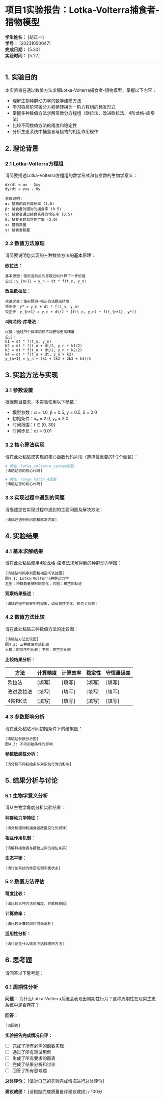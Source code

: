 # 项目1实验报告：Lotka-Volterra捕食者-猎物模型

**学生姓名：** [胡正一]  
**学号：** [20231050047]  
**完成日期：** [5.30]  
**实验时间：** [5.27]

---

## 1. 实验目的

本实验旨在通过数值方法求解Lotka-Volterra捕食者-猎物模型，掌握以下内容：

- 理解生物种群动力学的数学建模方法
- 学习将高阶常微分方程组转换为一阶方程组的标准形式
- 掌握多种数值方法求解常微分方程组（欧拉法、改进欧拉法、4阶龙格-库塔法）
- 比较不同数值方法的精度和稳定性
- 分析生态系统中捕食者与猎物的相互作用规律

## 2. 理论背景

### 2.1 Lotka-Volterra方程组

请简要描述Lotka-Volterra方程组的数学形式和各参数的生物学意义：

```
dx/dt = αx - βxy
dy/dt = γxy - δy

参数说明：
α: 猎物的自然增长率 (1.0)
β: 捕食者对猎物的捕食率 (0.5)
γ: 捕食者通过捕食获得的增长率 (0.5)
δ: 捕食者的自然死亡率 (2.0)
x: 猎物数量
y: 捕食者数量
```

### 2.2 数值方法原理

请简要说明您实现的三种数值方法的基本原理：

**欧拉法：**
```
基本思想：使用当前点的导数近似计算下一步的值
公式：y_{n+1} = y_n + dt * f(t_n, y_n)
```

**改进欧拉法：**
```
改进之处：使用预测-校正方法提高精度
预测步：y* = y_n + dt * f(t_n, y_n)
校正步：y_{n+1} = y_n + dt/2 * [f(t_n, y_n) + f(t_{n+1}, y*)]
```

**4阶龙格-库塔法：**
```
优势：通过四个斜率加权平均获得更高精度
公式：
k1 = dt * f(t_n, y_n)
k2 = dt * f(t_n + dt/2, y_n + k1/2)
k3 = dt * f(t_n + dt/2, y_n + k2/2)
k4 = dt * f(t_n + dt, y_n + k3)
y_{n+1} = y_n + (k1 + 2k2 + 2k3 + k4)/6
```

## 3. 实验方法与实现

### 3.1 参数设置

根据题目要求，本实验使用以下参数：

- 模型参数：α = 1.0, β = 0.5, γ = 0.5, δ = 2.0
- 初始条件：x₀ = 2.0, y₀ = 2.0
- 时间范围：t ∈ [0, 30]
- 时间步长：dt = 0.01

### 3.2 核心算法实现

请在此处粘贴您实现的核心函数代码片段（选择最重要的1-2个函数）：

```python
# 例如：lotka_volterra_system函数
[请粘贴您的核心代码]
```

```python
# 例如：runge_kutta_4函数
[请粘贴您的核心代码]
```

### 3.3 实现过程中遇到的问题

请描述您在实现过程中遇到的主要问题及解决方法：

```
[请描述遇到的问题和解决方案]
```

## 4. 实验结果

### 4.1 基本求解结果

请在此处粘贴使用4阶龙格-库塔法求解得到的种群动力学图：

```
[请粘贴时间序列图和相空间轨迹图]
图4.1: Lotka-Volterra种群动力学
左图：种群数量随时间变化；右图：相空间轨迹
```

**观察结果描述：**
```
[请描述图中观察到的现象，如周期性变化、相位关系等]
```

### 4.2 数值方法比较

请在此处粘贴三种数值方法的比较图：

```
[请粘贴方法比较图]
图4.2: 三种数值方法比较
上排：时间序列比较；下排：相空间比较
```

**比较结果分析：**

| 方法 | 计算精度 | 计算效率 | 稳定性 | 守恒量误差 |
|------|----------|----------|--------|------------|
| 欧拉法 | [填写] | [填写] | [填写] | [填写] |
| 改进欧拉法 | [填写] | [填写] | [填写] | [填写] |
| 4阶RK法 | [填写] | [填写] | [填写] | [填写] |

### 4.3 参数影响分析

请在此处粘贴不同初始条件下的结果图：

```
[请粘贴参数分析图]
图4.3: 不同初始条件的影响
```

**参数敏感性分析：**
```
[请分析不同初始条件对系统行为的影响]
```

## 5. 结果分析与讨论

### 5.1 生物学意义分析

请从生物学角度分析实验结果：

**种群动力学特征：**
```
[请分析猎物和捕食者数量变化的规律]
```

**相互作用机制：**
```
[请解释捕食者与猎物之间的相位关系]
```

**生态平衡：**
```
[请讨论系统的稳定性和平衡状态]
```

### 5.2 数值方法评估

**精度比较：**
```
[请比较三种方法的精度，并解释原因]
```

**计算效率：**
```
[请比较计算时间和资源消耗]
```

**适用性分析：**
```
[请讨论在什么情况下选择哪种方法]
```

## 6. 思考题

请回答以下思考题：

### 6.1 周期性分析
**问题：** 为什么Lotka-Volterra系统会表现出周期性行为？这种周期性在现实生态系统中是否存在？

**回答：**
```
[请回答]
```



**实验报告完成情况自评：**

- [ ] 完成了所有必需的函数实现
- [ ] 通过了所有测试用例
- [ ] 生成了所有要求的图表
- [ ] 完成了结果分析和讨论
- [ ] 回答了所有思考题

**总体评价：** [请对自己的实验完成情况进行总体评价]

**建议成绩：** [请根据完成质量自评建议成绩] / 100分
